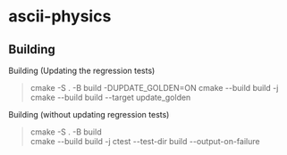 # ascii-physics


## Building

Building (Updating the regression tests)

> cmake -S . -B build -DUPDATE_GOLDEN=ON
> cmake --build build -j
> cmake --build build --target update_golden

Building (without updating regression tests)

> cmake -S . -B build          
> cmake --build build -j
> ctest --test-dir build --output-on-failure 